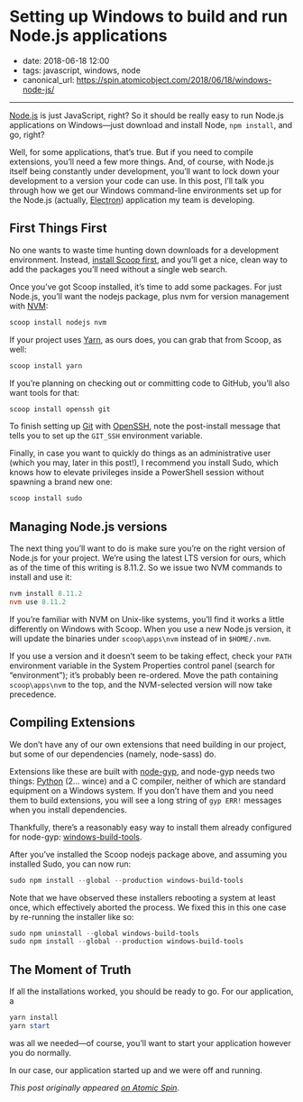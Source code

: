 # Setting up Windows to build and run Node.js applications

- date: 2018-06-18 12:00
- tags: javascript, windows, node
- canonical_url: https://spin.atomicobject.com/2018/06/18/windows-node-js/

----

[Node.js](https://nodejs.org/en/) is just JavaScript, right? So it should be really easy to run Node.js applications on Windows—just download and install Node, `npm install`, and go, right?

Well, for some applications, that’s true. But if you need to compile extensions, you’ll need a few more things. And, of course, with Node.js itself being constantly under development, you’ll want to lock down your development to a version your code can use. In this post, I’ll talk you through how we get our Windows command-line environments set up for the Node.js (actually, [Electron](https://electronjs.org/)) application my team is developing.  

First Things First
------------------

No one wants to waste time hunting down downloads for a development environment. Instead, [install Scoop first](https://spin.atomicobject.com/2017/12/20/windows-command-line-installer/), and you’ll get a nice, clean way to add the packages you’ll need without a single web search.

Once you’ve got Scoop installed, it’s time to add some packages. For just Node.js, you’ll want the nodejs package, plus nvm for version management with [NVM](https://github.com/creationix/nvm):

```powershell
scoop install nodejs nvm
```

If your project uses [Yarn](https://yarnpkg.com/en/), as ours does, you can grab that from Scoop, as well:

```powershell
scoop install yarn
```

If you’re planning on checking out or committing code to GitHub, you’ll also want tools for that:

```powershell
scoop install openssh git
```

To finish setting up [Git](https://git-scm.com/) with [OpenSSH](https://www.openssh.com/), note the post-install message that tells you to set up the `GIT_SSH` environment variable.

Finally, in case you want to quickly do things as an administrative user (which you may, later in this post!), I recommend you install Sudo, which knows how to elevate privileges inside a PowerShell session without spawning a brand new one:

```powershell
scoop install sudo
```

Managing Node.js versions
-------------------------

The next thing you’ll want to do is make sure you’re on the right version of Node.js for your project. We’re using the latest LTS version for ours, which as of the time of this writing is 8.11.2. So we issue two NVM commands to install and use it:

```powershell
nvm install 8.11.2
nvm use 8.11.2
```

If you’re familiar with NVM on Unix-like systems, you’ll find it works a little differently on Windows with Scoop. When you use a new Node.js version, it will update the binaries under `scoop\apps\nvm` instead of in `$HOME/.nvm`.

If you use a version and it doesn’t seem to be taking effect, check your `PATH` environment variable in the System Properties control panel (search for “environment”); it’s probably been re-ordered. Move the path containing `scoop\apps\nvm` to the top, and the NVM-selected version will now take precedence.

Compiling Extensions
--------------------

We don’t have any of our own extensions that need building in our project, but some of our dependencies (namely, node-sass) do.

Extensions like these are built with [node-gyp](https://github.com/nodejs/node-gyp), and node-gyp needs two things: [Python](https://python.org/) (2… wince) and a C compiler, neither of which are standard equipment on a Windows system. If you don’t have them and you need them to build extensions, you will see a long string of `gyp ERR!` messages when you install dependencies.

Thankfully, there’s a reasonably easy way to install them already configured for node-gyp: [windows-build-tools](https://www.npmjs.com/package/windows-build-tools).

After you’ve installed the Scoop nodejs package above, and assuming you installed Sudo, you can now run:

```powershell
sudo npm install --global --production windows-build-tools
```

Note that we have observed these installers rebooting a system at least once, which effectively aborted the process. We fixed this in this one case by re-running the installer like so:

```powershell
sudo npm uninstall --global windows-build-tools
sudo npm install --global --production windows-build-tools
```

The Moment of Truth
-------------------

If all the installations worked, you should be ready to go. For our application, a

```powershell
yarn install
yarn start
```

was all we needed—of course, you’ll want to start your application however you do normally.

In our case, our application started up and we were off and running.

_This post originally appeared [on Atomic Spin](https://spin.atomicobject.com/2018/06/18/windows-node-js/)._
